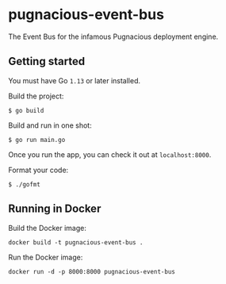 # pugnacious-event-bus
The Event Bus for the infamous Pugnacious deployment engine.

## Getting started

You must have Go `1.13` or later installed.

Build the project:

```
$ go build
```

Build and run in one shot:

```
$ go run main.go
```

Once you run the app, you can check it out at `localhost:8000`.

Format your code:

```
$ ./gofmt
```

## Running in Docker

Build the Docker image:

```
docker build -t pugnacious-event-bus .
```

Run the Docker image:

```
docker run -d -p 8000:8000 pugnacious-event-bus
```
